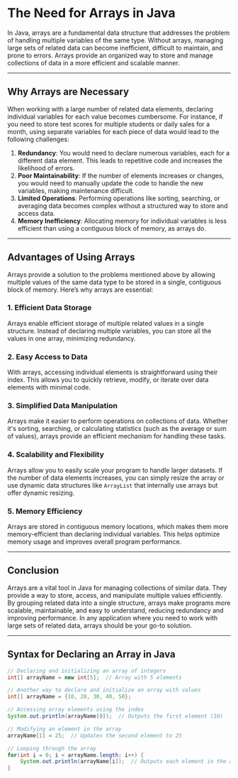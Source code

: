 # The Need for Arrays in Java

In Java, arrays are a fundamental data structure that addresses the problem of handling multiple variables of the same type. Without arrays, managing large sets of related data can become inefficient, difficult to maintain, and prone to errors. Arrays provide an organized way to store and manage collections of data in a more efficient and scalable manner.

---

## Why Arrays are Necessary

When working with a large number of related data elements, declaring individual variables for each value becomes cumbersome. For instance, if you need to store test scores for multiple students or daily sales for a month, using separate variables for each piece of data would lead to the following challenges:

1. **Redundancy**: You would need to declare numerous variables, each for a different data element. This leads to repetitive code and increases the likelihood of errors.
2. **Poor Maintainability**: If the number of elements increases or changes, you would need to manually update the code to handle the new variables, making maintenance difficult.
3. **Limited Operations**: Performing operations like sorting, searching, or averaging data becomes complex without a structured way to store and access data.
4. **Memory Inefficiency**: Allocating memory for individual variables is less efficient than using a contiguous block of memory, as arrays do.

---

## Advantages of Using Arrays

Arrays provide a solution to the problems mentioned above by allowing multiple values of the same data type to be stored in a single, contiguous block of memory. Here’s why arrays are essential:

### 1. Efficient Data Storage
Arrays enable efficient storage of multiple related values in a single structure. Instead of declaring multiple variables, you can store all the values in one array, minimizing redundancy.

### 2. Easy Access to Data
With arrays, accessing individual elements is straightforward using their index. This allows you to quickly retrieve, modify, or iterate over data elements with minimal code.

### 3. Simplified Data Manipulation
Arrays make it easier to perform operations on collections of data. Whether it's sorting, searching, or calculating statistics (such as the average or sum of values), arrays provide an efficient mechanism for handling these tasks.

### 4. Scalability and Flexibility
Arrays allow you to easily scale your program to handle larger datasets. If the number of data elements increases, you can simply resize the array or use dynamic data structures like `ArrayList` that internally use arrays but offer dynamic resizing.

### 5. Memory Efficiency
Arrays are stored in contiguous memory locations, which makes them more memory-efficient than declaring individual variables. This helps optimize memory usage and improves overall program performance.

---

## Conclusion

Arrays are a vital tool in Java for managing collections of similar data. They provide a way to store, access, and manipulate multiple values efficiently. By grouping related data into a single structure, arrays make programs more scalable, maintainable, and easy to understand, reducing redundancy and improving performance. In any application where you need to work with large sets of related data, arrays should be your go-to solution.

---

## Syntax for Declaring an Array in Java

```java
// Declaring and initializing an array of integers
int[] arrayName = new int[5];  // Array with 5 elements

// Another way to declare and initialize an array with values
int[] arrayName = {10, 20, 30, 40, 50};

// Accessing array elements using the index
System.out.println(arrayName[0]);  // Outputs the first element (10)

// Modifying an element in the array
arrayName[1] = 25;  // Updates the second element to 25

// Looping through the array
for(int i = 0; i < arrayName.length; i++) {
    System.out.println(arrayName[i]);  // Outputs each element in the array
}
